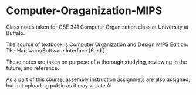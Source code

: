 # Computer-Oraganization-MIPS

Class notes taken for CSE 341 Computer Organization class at University at Buffalo.

The source of textbook is Computer Organization and Design MIPS Edition: The Hardware/Software Interface [6 ed.].

These notes are taken on purpose of a thorough studying, reviewing in the future, and reference.

As a part of this course, assembly instruction assigmnets are also assigned, but not uploading public as it may violate AI